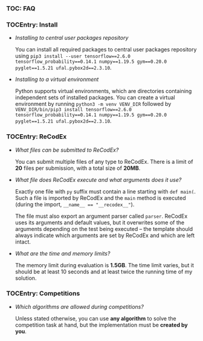 ### TOC: FAQ

### TOCEntry: Install

- _Installing to central user packages repository_

  You can install all required packages to central user packages repository using
 `pip3 install --user tensorflow==2.6.0 tensorflow_probability==0.14.1 numpy==1.19.5 gym==0.20.0 pyglet==1.5.21 ufal.pybox2d==2.3.10`.

- _Installing to a virtual environment_

  Python supports virtual environments, which are directories containing
  independent sets of installed packages. You can create a virtual environment
  by running `python3 -m venv VENV_DIR` followed by
  `VENV_DIR/bin/pip3 install tensorflow==2.6.0 tensorflow_probability==0.14.1 numpy==1.19.5 gym==0.20.0 pyglet==1.5.21 ufal.pybox2d==2.3.10`.

### TOCEntry: ReCodEx

- _What files can be submitted to ReCodEx?_

  You can submit multiple files of any type to ReCodEx. There is a limit of
  **20** files per submission, with a total size of **20MB**.

- _What file does ReCodEx execute and what arguments does it use?_

  Exactly one file with `py` suffix must contain a line starting with `def main(`.
  Such a file is imported by ReCodEx and the `main` method is executed
  (during the import, `__name__ == "__recodex__"`).

  The file must also export an argument parser called `parser`. ReCodEx uses its
  arguments and default values, but it overwrites some of the arguments
  depending on the test being executed – the template should always indicate which
  arguments are set by ReCodEx and which are left intact.

- _What are the time and memory limits?_

  The memory limit during evaluation is **1.5GB**. The time limit varies, but it should
  be at least 10 seconds and at least twice the running time of my solution.

### TOCEntry: Competitions

- _Which algorithms are allowed during competitions?_

  Unless stated otherwise, you can use **any algorithm** to solve the
  competition task at hand, but the implementation must be **created by you**.
